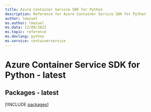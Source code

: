 ```yaml
---
title: Azure Container Service SDK for Python
description: Reference for Azure Container Service SDK for Python
author: lmazuel
ms.author: lmazuel
ms.data: 12/09/2022
ms.topic: reference
ms.devlang: python
ms.service: containerservice
---
```

# Azure Container Service SDK for Python - latest
## Packages - latest
[!INCLUDE [packages](container-service-index.md)]